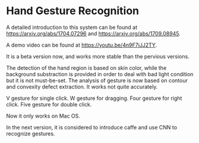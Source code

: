 # Hand Gesture Recognition

A detailed introduction to this system can be found at https://arxiv.org/abs/1704.07296 and https://arxiv.org/abs/1709.08945.

A demo video can be found at https://youtu.be/4n9F7iJJ2TY.


It is a beta version now, and works more stable than the pervious versions.

The detection of the hand region is based on skin color, while the background substraction is provided in order to deal with bad light condition but it is not must-be-set.
The analysis of gesture is now based on contour and convexity defect extraction. It works not quite accurately.

V gesture for single click.
W gesture for dragging.
Four gesture for right click.
Five gesture for double click.

Now it only works on Mac OS.

In the next version, it is considered to introduce caffe and use CNN to recognize gestures.
